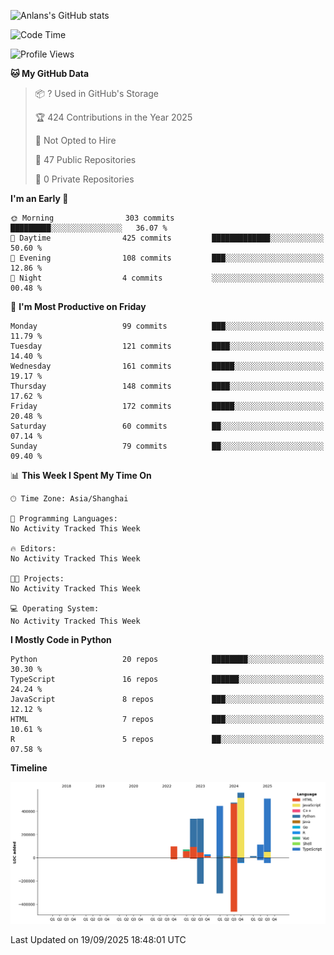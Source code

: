 <!-- ![Anlans's GitHub stats](https://github-readme-stats.vercel.app/api?username=Anlans) -->
![Anlans's GitHub stats](https://github-readme-stats.vercel.app/api?username=Anlans&rank_icon=github)

<!--START_SECTION:waka-->
![Code Time](http://img.shields.io/badge/Code%20Time-0%20secs-blue)

![Profile Views](http://img.shields.io/badge/Profile%20Views-0-blue)

**🐱 My GitHub Data** 

> 📦 ? Used in GitHub's Storage 
 > 
> 🏆 424 Contributions in the Year 2025
 > 
> 🚫 Not Opted to Hire
 > 
> 📜 47 Public Repositories 
 > 
> 🔑 0 Private Repositories 
 > 
**I'm an Early 🐤** 

```text
🌞 Morning                303 commits         █████████░░░░░░░░░░░░░░░░   36.07 % 
🌆 Daytime                425 commits         █████████████░░░░░░░░░░░░   50.60 % 
🌃 Evening                108 commits         ███░░░░░░░░░░░░░░░░░░░░░░   12.86 % 
🌙 Night                  4 commits           ░░░░░░░░░░░░░░░░░░░░░░░░░   00.48 % 
```
📅 **I'm Most Productive on Friday** 

```text
Monday                   99 commits          ███░░░░░░░░░░░░░░░░░░░░░░   11.79 % 
Tuesday                  121 commits         ████░░░░░░░░░░░░░░░░░░░░░   14.40 % 
Wednesday                161 commits         █████░░░░░░░░░░░░░░░░░░░░   19.17 % 
Thursday                 148 commits         ████░░░░░░░░░░░░░░░░░░░░░   17.62 % 
Friday                   172 commits         █████░░░░░░░░░░░░░░░░░░░░   20.48 % 
Saturday                 60 commits          ██░░░░░░░░░░░░░░░░░░░░░░░   07.14 % 
Sunday                   79 commits          ██░░░░░░░░░░░░░░░░░░░░░░░   09.40 % 
```


📊 **This Week I Spent My Time On** 

```text
🕑︎ Time Zone: Asia/Shanghai

💬 Programming Languages: 
No Activity Tracked This Week

🔥 Editors: 
No Activity Tracked This Week

🐱‍💻 Projects: 
No Activity Tracked This Week

💻 Operating System: 
No Activity Tracked This Week
```

**I Mostly Code in Python** 

```text
Python                   20 repos            ████████░░░░░░░░░░░░░░░░░   30.30 % 
TypeScript               16 repos            ██████░░░░░░░░░░░░░░░░░░░   24.24 % 
JavaScript               8 repos             ███░░░░░░░░░░░░░░░░░░░░░░   12.12 % 
HTML                     7 repos             ███░░░░░░░░░░░░░░░░░░░░░░   10.61 % 
R                        5 repos             ██░░░░░░░░░░░░░░░░░░░░░░░   07.58 % 
```



**Timeline**

![Lines of Code chart](https://raw.githubusercontent.com/Anlans/Anlans/main/assets/bar_graph.png)


 Last Updated on 19/09/2025 18:48:01 UTC
<!--END_SECTION:waka-->
